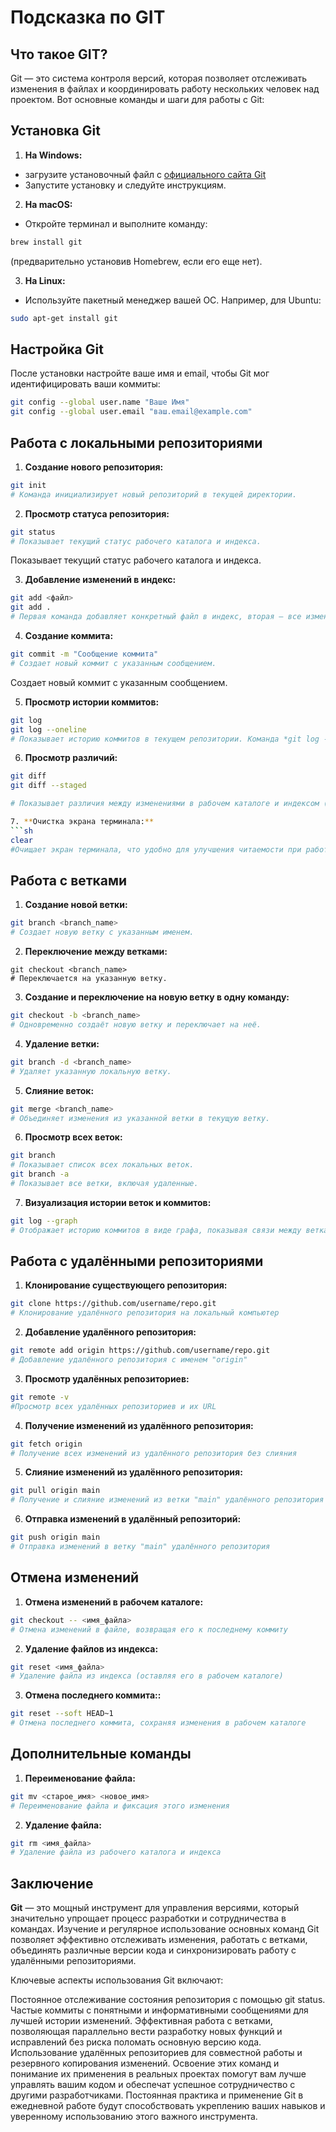 # Подсказка по GIT

## Что такое GIT?

Git — это система контроля версий, которая позволяет отслеживать изменения в файлах и координировать работу нескольких человек над проектом. Вот основные команды и шаги для работы с Git:

## Установка Git

1. **На Windows:**

* загрузите установочный файл с [официального сайта Git](https://git-scm.com/) 
* Запустите установку и следуйте инструкциям.

2. **На macOS:**

* Откройте терминал и выполните команду:
```sh
brew install git
```
(предварительно установив Homebrew, если его еще нет). 

3. **На Linux:**

* Используйте пакетный менеджер вашей ОС. Например, для Ubuntu:
```sh
sudo apt-get install git
```
## Настройка Git

После установки настройте ваше имя и email, чтобы Git мог идентифицировать ваши коммиты:

```sh
git config --global user.name "Ваше Имя"
git config --global user.email "ваш.email@example.com"
```
## Работа с локальными репозиториями

1. **Создание нового репозитория:**

```sh
git init
# Команда инициализирует новый репозиторий в текущей директории.
```
2. **Просмотр статуса репозитория:**

```sh
git status
# Показывает текущий статус рабочего каталога и индекса.
```
Показывает текущий статус рабочего каталога и индекса.
 
 3. **Добавление изменений в индекс:**
```sh
git add <файл>
git add .
# Первая команда добавляет конкретный файл в индекс, вторая — все изменения в рабочем каталоге
```
4. **Создание коммита:**
```sh
git commit -m "Сообщение коммита"
# Создает новый коммит с указанным сообщением.

```
Создает новый коммит с указанным сообщением.

5. **Просмотр истории коммитов:**
```sh
git log
git log --oneline
# Показывает историю коммитов в текущем репозитории. Команда *git log --oneline* выводит историю коммитов в компактном однострочном формате.
```
6. **Просмотр различий:**
```sh
git diff
git diff --staged

# Показывает различия между изменениями в рабочем каталоге и индексом (git diff) или между индексом и последним коммитом (git diff --staged).

7. **Очистка экрана терминала:**
```sh
clear
#Очищает экран терминала, что удобно для улучшения читаемости при работе с большим количеством вывода.
```

## Работа с ветками

1. **Создание новой ветки:**

```sh
git branch <branch_name>
# Создает новую ветку с указанным именем.
```

2. **Переключение между ветками:**
```SH
git checkout <branch_name>
# Переключается на указанную ветку.
```
3. **Создание и переключение на новую ветку в одну команду:**

```sh
git checkout -b <branch_name>
# Одновременно создаёт новую ветку и переключает на неё.
```
4. **Удаление ветки:**
```sh
git branch -d <branch_name>
# Удаляет указанную локальную ветку.
```
5. **Слияние веток:**
```sh
git merge <branch_name>
# Объединяет изменения из указанной ветки в текущую ветку.
```
6. **Просмотр всех веток:**
```sh
git branch
# Показывает список всех локальных веток.
git branch -a
# Показывает все ветки, включая удаленные.
```
7. **Визуализация истории веток и коммитов:**

```sh
git log --graph
# Отображает историю коммитов в виде графа, показывая связи между ветками и коммитами.
```
## Работа с удалёнными репозиториями

1. **Клонирование существующего репозитория:**
```sh
git clone https://github.com/username/repo.git 
# Клонирование удалённого репозитория на локальный компьютер
```

2. **Добавление удалённого репозитория:**
```sh
git remote add origin https://github.com/username/repo.git  
# Добавление удалённого репозитория с именем "origin"
```

3. **Просмотр удалённых репозиториев:**

```sh
git remote -v 
#Просмотр всех удалённых репозиториев и их URL
```
4. **Получение изменений из удалённого репозитория:**

```sh
git fetch origin
# Получение всех изменений из удалённого репозитория без слияния
```

5. **Слияние изменений из удалённого репозитория:**
```sh
git pull origin main
# Получение и слияние изменений из ветки "main" удалённого репозитория
```

6. **Отправка изменений в удалённый репозиторий:**
```sh
git push origin main
# Отправка изменений в ветку "main" удалённого репозитория
```

## Отмена изменений

1. **Отмена изменений в рабочем каталоге:**
```sh
git checkout -- <имя_файла>
# Отмена изменений в файле, возвращая его к последнему коммиту
```
2. **Удаление файлов из индекса:**

```sh
git reset <имя_файла>
# Удаление файла из индекса (оставляя его в рабочем каталоге)
```

3. **Отмена последнего коммита::**
```sh
git reset --soft HEAD~1
# Отмена последнего коммита, сохраняя изменения в рабочем каталоге
```

## Дополнительные команды

1. **Переименование файла:**

```sh
git mv <старое_имя> <новое_имя> 
# Переименование файла и фиксация этого изменения
```

2. **Удаление файла:**

```sh
git rm <имя_файла>
# Удаление файла из рабочего каталога и индекса
```

## Заключение

**Git** — это мощный инструмент для управления версиями, который значительно упрощает процесс разработки и сотрудничества в командах. Изучение и регулярное использование основных команд Git позволяет эффективно отслеживать изменения, работать с ветками, объединять различные версии кода и синхронизировать работу с удалёнными репозиториями.

Ключевые аспекты использования Git включают:

Постоянное отслеживание состояния репозитория с помощью git status.
Частые коммиты с понятными и информативными сообщениями для лучшей истории изменений.
Эффективная работа с ветками, позволяющая параллельно вести разработку новых функций и исправлений без риска поломать основную версию кода.
Использование удалённых репозиториев для совместной работы и резервного копирования изменений.
Освоение этих команд и понимание их применения в реальных проектах помогут вам лучше управлять вашим кодом и обеспечат успешное сотрудничество с другими разработчиками. Постоянная практика и применение Git в ежедневной работе будут способствовать укреплению ваших навыков и уверенному использованию этого важного инструмента.






